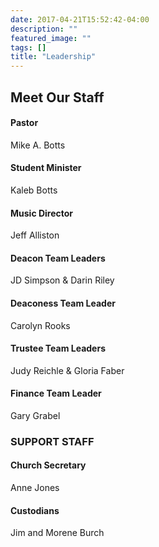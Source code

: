 ```yaml
---
date: 2017-04-21T15:52:42-04:00
description: ""
featured_image: ""
tags: []
title: "Leadership"
---
```


## Meet Our Staff

#### Pastor
Mike A. Botts
 
#### Student Minister
Kaleb Botts
 
#### Music Director
Jeff Alliston 
 
#### Deacon Team Leaders
JD Simpson & Darin Riley
 
#### Deaconess Team Leader
Carolyn Rooks
 
#### Trustee Team Leaders
Judy Reichle & Gloria Faber
 
#### Finance Team Leader
Gary Grabel
 
### SUPPORT STAFF

#### Church Secretary
Anne Jones
 
#### Custodians
Jim and Morene Burch